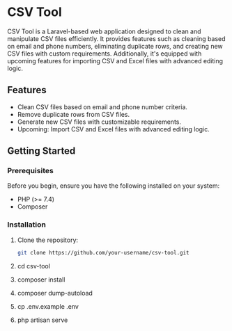 # CSV Tool

CSV Tool is a Laravel-based web application designed to clean and manipulate CSV files efficiently. It provides features such as cleaning based on email and phone numbers, eliminating duplicate rows, and creating new CSV files with custom requirements. Additionally, it's equipped with upcoming features for importing CSV and Excel files with advanced editing logic.

## Features

- Clean CSV files based on email and phone number criteria.
- Remove duplicate rows from CSV files.
- Generate new CSV files with customizable requirements.
- Upcoming: Import CSV and Excel files with advanced editing logic.

## Getting Started

### Prerequisites

Before you begin, ensure you have the following installed on your system:

- PHP (>= 7.4)
- Composer

### Installation

1. Clone the repository:

   ```bash
   git clone https://github.com/your-username/csv-tool.git
2. cd csv-tool
3. composer install
4. composer dump-autoload
5. cp .env.example .env
6. php artisan serve
